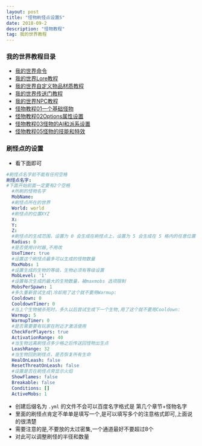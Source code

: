 ```yaml
---
layout: post
title: "怪物刷怪点设置5"
date: 2018-09-2
description: "怪物教程"
tag: 我的世界教程
---  
```

### 我的世界教程目录
* [我的世界命令](https://www.thelunai.ml/2018/08/MC/)
* [我的世界Lore教程](https://www.thelunai.ml/2018/08/Lore/)
* [我的世界自定义物品材质教程](https://www.thelunai.ml/2018/08/ServerResourcePacks/)
* [我的世界传送门教程](https://www.thelunai.ml/2018/08/csm/)
* [我的世界NPC教程](https://www.thelunai.ml/2018/08/NPC/)
* [怪物教程01一个基础怪物](https://www.thelunai.ml/2018/08/gw01/)
* [怪物教程02Options属性设置](https://www.thelunai.ml/2018/08/gw02/)
* [怪物教程03怪物的AI和派系设置](https://www.thelunai.ml/2018/08/gw03/)
* [怪物教程05怪物的技能和特效](https://www.thelunai.ml/2018/08/gw04/)

### 刷怪点的设置

* 看下面即可

```yml
#刷怪点名字前不能有任何空格
刷怪点名字:
#下面开始前面一定要有2个空格
  #所刷的怪物名字
  MobName: 
  #刷怪点所在的世界
  World: world
  #刷怪点的位置XYZ
  X: 
  Y: 
  Z: 
  #刷怪点的生成范围，设置为 0 会生成在刷怪点上，设置为 5 会生成在 5 格内的任意位置
  Radius: 0
  #是否使用计时器,不用改
  UseTimer: true
  #设置这个刷怪点最多可以生成的怪物数量
  MaxMobs: 1
  #设置生成的生物的等级，生物必须有等级设置
  MobLevel: '1'
  #设置每次生成的最大的生物数量，被maxmobs 选项限制
  MobsPerSpawn: 1
  #多久重新尝试生成|冷却用了这个就不要用Warmup:
  Cooldown: 0
  CooldownTimer: 0
  #当上个生物被杀死时，多久以后尝试生成下一个生物,用了这个就不要用Cooldown:
  Warmup: 5
  WarmupTimer: 0
  #是否需要要有玩家在附近才激活使用
  CheckForPlayers: true
  ActivationRange: 40
  #当生物远离刷怪点多少格之后传送回怪物出生点
  LeashRange: 32
  #当生物回到刷怪点，是否恢复所有生命
  HealOnLeash: false
  ResetThreatOnLeash: false
  #设置是否在刷怪点旁显示火焰
  ShowFlames: false
  Breakable: false
  Conditions: []
  ActiveMobs: 1

```

* 创建后缀名为 `.yml` 的文件不会可以百度名字格式是 第几个章节+怪物名字
* 里面的刷怪点肯定不单单是填写一个,是可以填写多个的注意格式即可,上面说的很清楚
* 需要注意的是,不要放的太过密集,一个通道最好不要超过8个
* 对此可以调整刷怪的半径和数量